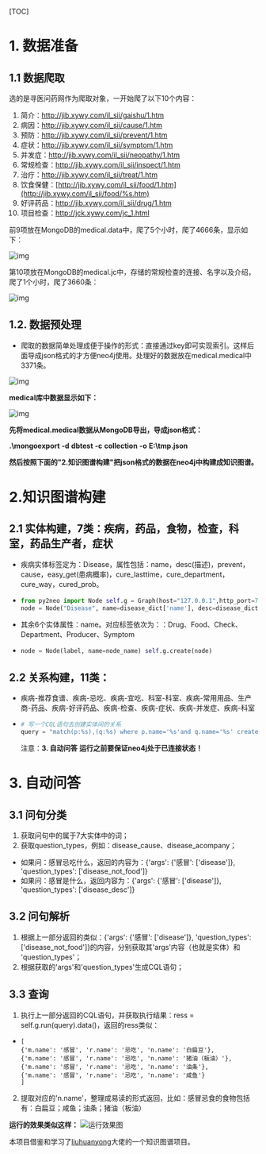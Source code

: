 [TOC]

# 1. 数据准备

## 1.1 数据爬取

选的是寻医问药网作为爬取对象，一开始爬了以下10个内容：

1. 简介：<http://jib.xywy.com/il_sii/gaishu/1.htm>
2. 病因：http://jib.xywy.com/il_sii/cause/1.htm
3. 预防：http://jib.xywy.com/il_sii/prevent/1.htm
4. 症状：<http://jib.xywy.com/il_sii/symptom/1.htm>
5. 并发症：http://jib.xywy.com/il_sii/neopathy/1.htm
6. 常规检查：http://jib.xywy.com/il_sii/inspect/1.htm
7. 治疗：http://jib.xywy.com/il_sii/treat/1.htm 
8. 饮食保健：[http://jib.xywy.com/il_sii/food/1.htm](http://jib.xywy.com/il_sii/food/%s.htm)
9. 好评药品：<http://jib.xywy.com/il_sii/drug/1.htm> 
10. 项目检查：<http://jck.xywy.com/jc_1.html>

前9项放在MongoDB的medical.data中，爬了5个小时，爬了4666条，显示如下：

![img](https://github.com/geyixin/MedicalKG/blob/master/picture/medical_data.png)

第10项放在MongoDB的medical.jc中，存储的常规检查的连接、名字以及介绍，爬了1个小时，爬了3660条：

![img](https://github.com/geyixin/MedicalKG/blob/master/picture/medical_jc.png)

## 1.2. 数据预处理

- 爬取的数据简单处理成便于操作的形式：直接通过key即可实现索引。这样后面导成json格式的才方便neo4j使用。处理好的数据放在medical.medical中3371条。

![img](https://github.com/geyixin/MedicalKG/blob/master/picture/medical_medical.png)

**medical库中数据显示如下：**

![img](https://github.com/geyixin/MedicalKG/blob/master/picture/medical.png)

**先将medical.medical数据从MongoDB导出，导成json格式：**

 **.\mongoexport** **-d** **dbtest** **-c** **collection** **-o** **E:\tmp.json**

**然后按照下面的"2.知识图谱构建"把json格式的数据在neo4j中构建成知识图谱。**

# 2.知识图谱构建

## 2.1 实体构建，7类：疾病，药品，食物，检查，科室，药品生产者，症状

- 疾病实体标签定为：Disease，属性包括：name，desc(描述)，prevent，cause，easy_get(患病概率)，cure_lasttime，cure_department，cure_way，cured_prob。

- ```python
  from py2neo import Node self.g = Graph(host="127.0.0.1",http_port=7474,user="neo4j", password="123456") 
  node = Node("Disease", name=disease_dict['name'], desc=disease_dict['desc'],             prevent=disease_dict['prevent'] ,cause=disease_dict['cause'],             easy_get=disease_dict['easy_get'],cure_lasttime=disease_dict['cure_lasttime'],             cure_department=disease_dict['cure_department'], cure_way=disease_dict['cure_way'] , cured_prob=disease_dict['cured_prob']) self.g.create(node) 
  ```

- 其余6个实体属性：name。对应标签依次为：：Drug、Food、Check、Department、Producer、Symptom

- ```python
  node = Node(label, name=node_name) self.g.create(node) 
  ```

## 2.2 关系构建，11类：

- 疾病-推荐食谱、疾病-忌吃、疾病-宜吃、科室-科室、疾病-常用用品、生产商-药品、疾病-好评药品、疾病-检查、疾病-症状、疾病-并发症、疾病-科室

- ```python
  # 写一个CQL语句去创建实体间的关系 
  query = "match(p:%s),(q:%s) where p.name='%s'and q.name='%s' create (p)-[rel:%s{name:'%s'}]->(q)" % (start_node, end_node, p, q, rel_type, rel_name) self.g.run(query) 
  ```

  注意：**3. 自动问答** **运行之前要保证neo4j处于已连接状态！**

# 3. 自动问答

## 3.1 问句分类

1. 获取问句中的属于7大实体中的词；
2. 获取question_types，例如：disease_cause、disease_acompany；

- 如果问：感冒忌吃什么，返回的内容为：{'args': {'感冒': ['disease']}, 'question_types': ['disease_not_food']}
- 如果问：感冒是什么，返回内容为：{'args': {'感冒': ['disease']}, 'question_types': ['disease_desc']}

## 3.2 问句解析

1. 根据上一部分返回的类似：{'args': {'感冒': ['disease']}, 'question_types': ['disease_not_food']}的内容，分别获取其'args'内容（也就是实体）和 'question_types'；
2. 根据获取的'args'和'question_types'生成CQL语句；

## 3.3 查询

1. 执行上一部分返回的CQL语句，并获取执行结果：ress = self.g.run(query).data()，返回的ress类似：

- ```
  [
  {'m.name': '感冒', 'r.name': '忌吃', 'n.name': '白扁豆'},
  {'m.name': '感冒', 'r.name': '忌吃', 'n.name': '猪油（板油）'}, 
  {'m.name': '感冒', 'r.name': '忌吃', 'n.name': '油条'}, 
  {'m.name': '感冒', 'r.name': '忌吃', 'n.name': '咸鱼'}
  ]
  ```

2. 提取对应的'n.name'，整理成易读的形式返回，比如：感冒忌食的食物包括有：白扁豆；咸鱼；油条；猪油（板油）


**运行的效果类似这样：**
![运行效果图](https://github.com/geyixin/MedicalKG/blob/master/picture/run.png)

本项目借鉴和学习了[liuhuanyong](https://github.com/liuhuanyong/QASystemOnMedicalK)大佬的一个知识图谱项目。
